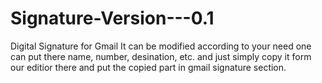 # Signature-Version---0.1
Digital Signature for Gmail
It can be modified according to your need one can put there name, number, desination, etc. and just simply copy it form our editior there and put the copied part in gmail signature section.
